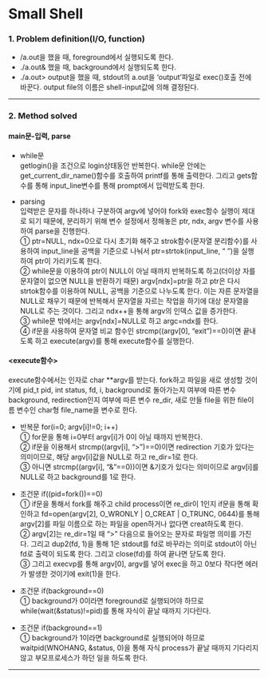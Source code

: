 # Small Shell

### 1. Problem definition(I/O, function)  
 * /a.out을 했을 때, foreground에서 실행되도록 한다.  
 * ./a.out& 했을 때, background에서 실행되도록 한다.  
 * ./a.out> output을 했을 때, stdout의 a.out을 ‘output’파일로 exec()호출 전에 바꾼다. output file의 이름은 shell-input값에 의해 결정된다.  
---------------------------------------------
### 2. Method solved
#### main문-입력, parse  
 * while문  
  getlogin()을 조건으로 login상태동안 반복한다. while문 안에는 get_current_dir_name()함수를 호출하여 printf를 통해 출력한다. 그리고 gets함수를 통해 input_line변수를 통해 prompt에서 입력받도록 한다.  
    
 * parsing  
  입력받은 문자를 하나하나 구분하여 argv에 넣어야 fork와 exec함수 실행이 제대로 되기 때문에, 분리하기 위해 변수 설정에서 정해놓은 ptr, ndx, argv 변수를 사용하여 parse을 진행한다.  
  ① ptr=NULL, ndx=0으로 다시 초기화 해주고 strok함수(문자열 분리함수)를 사용하여 input_line을 공백을 기준으로 나눠서 ptr=strtok(input_line, “ ”)을 실행하여 ptr이 가리키도록 한다.  
  ② while문을 이용하여 ptr이 NULL이 아닐 때까지 반복하도록 하고(더이상 자를 문자열이 없으면 NULL을 반환하기 때문) argv[ndx]=ptr을 하고 ptr은 다시 strtok함수를 이용하여 NULL, 공백을 기준으로 나누도록 한다. 이는 자른 문자열을 NULL로 채우기 때문에 반복해서 문자열을 자르는 작업을 하기에 대상 문자열을 NULL로 주는 것이다. 그리고 ndx++을 통해 argv의 인덱스 값을 증가한다.  
  ③ while문 밖에서는 argv[ndx]=NULL로 하고 argc=ndx를 한다.  
  ④ if문을 사용하여 문자열 비교 함수인 strcmp((argv[0], “exit”)==0)이면 끝내도록 하고 execute(argv)를 통해 execute함수를 실행한다.    
  
#### <execute함수>  
 execute함수에서는 인자로 char **argv를 받는다. fork하고 파일을 새로 생성할 것이기에 pid_t pid, int status, fd, i, background로 돌아가는지 여부에 따른 변수 background, redirection인지 여부에 따른 변수 re_dir, 새로 만들 file을 위한 file이름 변수인 char형 file_name을 변수로 한다.  
  
 * 반복문 for(i=0; argv[i]!=0; i++)  
  ① for문을 통해 i=0부터 argv[i]가 0이 아닐 때까지 반복한다.  
  ② if문을 이용해서 strcmp((argv[i], “>”)==0)이면 redirection 기호가 있다는 의미이므로, 해당 argv[i]값을 NULL로 하고 re_dir=1로 한다.  
  ③ 아니면 strcmp((argv[i], “&”==0))이면 &기호가 있다는 의미이므로 argv[i]를 NULL로 하고 background를 1로 한다.  
  
 * 조건문 if((pid=fork())==0)  
  ① if문을 통해서 fork를 해주고 child process이면 re_dir이 1인지 if문을 통해 확인하고 fd=open(argv[2], O_WRONLY | O_CREAT | O_TRUNC, 0644)를 통해 argv[2]를 파일 이름으로 하는 파일을 open하거나 없다면 creat하도록 한다.  
  ② argv[2]는 re_dir=1일 때 “>” 다음으로 들어오는 문자로 파일명 의미를 가진다. 그리고 dup2(fd, 1)을 통해 1은 stdout를 fd로 바꾸라는 의미로 stdout이 아닌 fd로 출력이 되도록 한다. 그리고 close(fd)를 하여 끝나면 닫도록 한다.  
  ③ 그리고 execvp를 통해 argv[0], argv를 넣어 exec을 하고 0보다 작다면 에러가 발생한 것이기에 exit(1)을 한다.  

 *  조건문 if(background==0)  
  ① background가 0이라면 foreground로 실행되어야 하므로 while(wait(&status)!=pid)를 통해 자식이 끝날 때까지 기다린다.  

 * 조건문 if(background==1)  
  ① background가 1이라면 background로 실행되어야 하므로 waitpid(WNOHANG, &status, 0)을 통해 자식 process가 끝날 때까지 기다리지 않고 부모프로세스가 하던 일을 하도록 한다.  

-------------------------